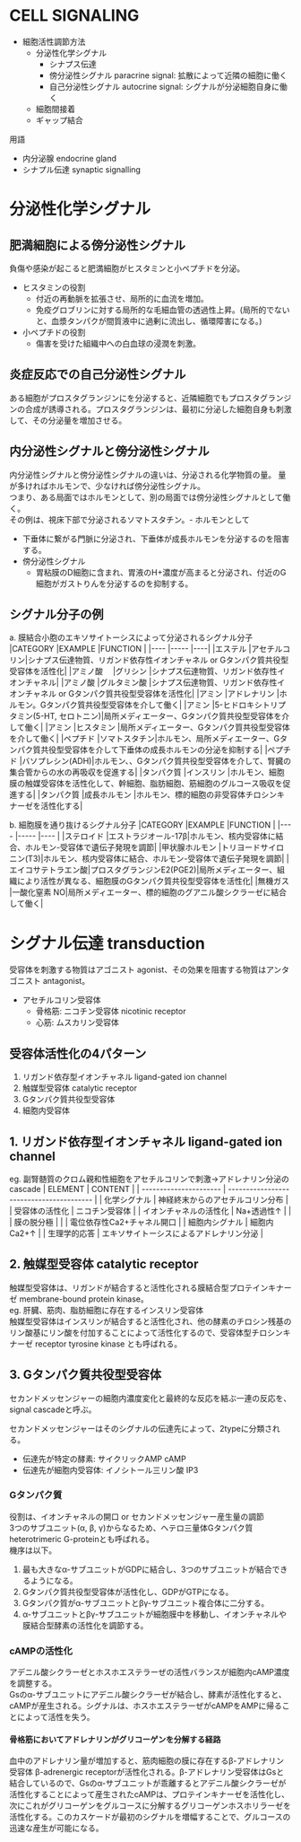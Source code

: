 # CELL SIGNALING
- 細胞活性調節方法
  - 分泌性化学シグナル
    - シナプス伝達
    - 傍分泌性シグナル paracrine signal: 拡散によって近隣の細胞に働く
    - 自己分泌性シグナル autocrine signal: シグナルが分泌細胞自身に働く
  - 細胞間接着
  - ギャップ結合


用語
- 内分泌腺 endocrine gland
- シナプル伝達 synaptic signalling


# 分泌性化学シグナル
## 肥満細胞による傍分泌性シグナル
負傷や感染が起こると肥満細胞がヒスタミンと小ペプチドを分泌。  
- ヒスタミンの役割
  - 付近の再動脈を拡張させ、局所的に血流を増加。
  - 免疫グロブリンに対する局所的な毛細血管の透過性上昇。(局所的でないと、血漿タンパクが間質液中に過剰に流出し、循環障害になる。)
- 小ペプチドの役割
  - 傷害を受けた組織中への白血球の浸潤を刺激。

## 炎症反応での自己分泌性シグナル
ある細胞がプロスタグランジンにを分泌すると、近隣細胞でもプロスタグランジンの合成が誘導される。プロスタグランジンは、最初に分泌した細胞自身も刺激して、その分泌量を増加させる。

## 内分泌性シグナルと傍分泌性シグナル
内分泌性シグナルと傍分泌性シグナルの違いは、分泌される化学物質の量。  量が多ければホルモンで、少なければ傍分泌性シグナル。  
つまり、ある局面ではホルモンとして、別の局面では傍分泌性シグナルとして働く。  
その例は、視床下部で分泌されるソマトスタチン。- ホルモンとして
  - 下垂体に繋がる門脈に分泌され、下垂体が成長ホルモンを分泌するのを阻害する。  
- 傍分泌性シグナル
  - 胃粘膜のD細胞に含まれ、胃液のH+濃度が高まると分泌され、付近のG細胞がガストりんを分泌するのを抑制する。

## シグナル分子の例
a. 膜結合小胞のエキソサイトーシスによって分泌されるシグナル分子
|CATEGORY   |EXAMPLE    |FUNCTION   |
|----       |-----      |----|
|エステル     |アセチルコリン|シナプス伝達物質、リガンド依存性イオンチャネル or Gタンパク質共役型受容体を活性化|
|アミノ酸   　|グリシン     |シナプス伝達物質、リガンド依存性イオンチャネル|
|アミノ酸     |グルタミン酸  |シナプス伝達物質、リガンド依存性イオンチャネル or Gタンパク質共役型受容体を活性化|
|アミン       |アドレナリン  |ホルモン。Gタンパク質共役型受容体を介して働く|
|アミン       |5-ヒドロキシトリプタミン(5-HT, セロトニン)|局所メディエーター、Gタンパク質共役型受容体を介して働く|
|アミン       |ヒスタミン    |局所メディエーター、Gタンパク質共役型受容体を介して働く|
|ペプチド      |ソマトスタチン|ホルモン、局所メディエーター、Gタンパク質共役型受容体を介して下垂体の成長ホルモンの分泌を抑制する|
|ペプチド      |バソプレシン(ADH)|ホルモン、、Gタンパク質共役型受容体を介して、腎臓の集合管からの水の再吸収を促進する|
|タンパク質     |インスリン   |ホルモン、細胞膜の触媒受容体を活性化して、幹細胞、脂肪細胞、筋細胞のグルコース吸収を促進する|
|タンパク質     |成長ホルモン |ホルモン、標的細胞の非受容体チロシンキナーゼを活性化する|

b. 細胞膜を通り抜けるシグナル分子
|CATEGORY   |EXAMPLE    |FUNCTION   |
|----       |-----      |----       |
|ステロイド     |エストラジオール-17β|ホルモン、核内受容体に結合、ホルモン-受容体で遺伝子発現を調節|
|甲状腺ホルモン |トリヨードサイロニン(T3)|ホルモン、核内受容体に結合、ホルモン-受容体で遺伝子発現を調節|
|エイコサテトラエン酸|プロスタグランジンE2(PGE2)|局所メディエーター、組織により活性が異なる、細胞膜のGタンパク質共役型受容体を活性化|
|無機ガス       |一酸化窒素 NO|局所メディエーター、標的細胞のグアニル酸シクラーゼに結合して働く|


# シグナル伝達 transduction
受容体を刺激する物質はアゴニスト agonist、その効果を阻害する物質はアンタゴニスト antagonist。

- アセチルコリン受容体
  - 骨格筋: ニコチン受容体 nicotinic receptor
  - 心筋: ムスカリン受容体

## 受容体活性化の4パターン
1. リガンド依存型イオンチャネル ligand-gated ion channel
2. 触媒型受容体 catalytic receptor
3. Gタンパク質共役型受容体
4. 細胞内受容体

## 1. リガンド依存型イオンチャネル ligand-gated ion channel
eg. 副腎髄質のクロム親和性細胞をアセチルコリンで刺激→アドレナリン分泌のcascade
| ELEMENT                | CONTENT                                  | 
| ---------------------- | ---------------------------------------- | 
| 化学シグナル           | 神経終末からのアセチルコリン分布         | 
| 受容体の活性化         | ニコチン受容体                           | 
| イオンチャネルの活性化 | Na+透過性↑                              | 
|                        | 膜の脱分極                               | 
|                        | 電位依存性Ca2+チャネル開口               | 
| 細胞内シグナル         | 細胞内Ca2+↑                             | 
| 生理学的応答           | エキソサイトーシスによるアドレナリン分泌 | 


## 2. 触媒型受容体 catalytic receptor
触媒型受容体は、リガンドが結合すると活性化される膜結合型プロテインキナーゼ membrane-bound protein kinase。  
eg. 肝臓、筋肉、脂肪細胞に存在するインスリン受容体  
触媒型受容体はインスリンが結合すると活性化され、他の酵素のチロシン残基のリン酸基にリン酸を付加することによって活性化するので、受容体型チロシンキナーゼ receptor tyrosine kinase とも呼ばれる。

## 3. Gタンパク質共役型受容体
セカンドメッセンジャーの細胞内濃度変化と最終的な反応を結ぶ一連の反応を、signal cascadeと呼ぶ。  


セカンドメッセンジャーはそのシグナルの伝達先によって、2typeに分類される。  
  - 伝達先が特定の酵素: サイクリックAMP cAMP
  - 伝達先が細胞内受容体: イノシトール三リン酸 IP3

### Gタンパク質
役割は、イオンチャネルの開口 or セカンドメッセンジャー産生量の調節  
3つのサブユニット(α, β, γ)からなるため、ヘテロ三量体Gタンパク質 heterotrimeric G-proteinとも呼ばれる。  
機序は以下。
1. 最も大きなα-サブユニットがGDPに結合し、3つのサブユニットが結合できるようになる。
2. Gタンパク質共役型受容体が活性化し、GDPがGTPになる。
3. Gタンパク質がα-サブユニットとβγ-サブユニット複合体に二分する。
4. α-サブユニットとβγ-サブユニットが細胞膜中を移動し、イオンチャネルや膜結合型酵素の活性化を調節する。

### cAMPの活性化
アデニル酸シクラーゼとホスホエステラーぜの活性バランスが細胞内cAMP濃度を調整する。  
Gsのα-サブユニットにアデニル酸シクラーゼが結合し、酵素が活性化すると、cAMPが産生される。シグナルは、ホスホエステラーぜがcAMPをAMPに帰ることによって活性を失う。  
#### 骨格筋においてアドレナリンがグリコーゲンを分解する経路
血中のアドレナリン量が増加すると、筋肉細胞の膜に存在するβ-アドレナリン受容体 β-adrenergic receptorが活性化される。β-アドレナリン受容体はGsと結合しているので、Gsのα-サブユニットが乖離するとアデニル酸シクラーゼが活性化することによって産生されたcAMPは、プロテインキナーゼを活性化し、次にこれがグリコーゲンをグルコースに分解するグリコーゲンホスホリラーゼを活性化する。このカスケードが最初のシグナルを増幅することで、グルコースの迅速な産生が可能になる。